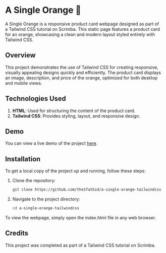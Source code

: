 # A Single Orange 🍊
A Single Orange is a responsive product card webpage designed as part of a Tailwind CSS tutorial on Scrimba. This static page features a product card for an orange, showcasing a clean and modern layout styled entirely with Tailwind CSS.

## Overview
This project demonstrates the use of Tailwind CSS for creating responsive, visually appealing designs quickly and efficiently. The product card displays an image, description, and price of the orange, optimized for both desktop and mobile views.

## Technologies Used
1. **HTML**: Used for structuring the content of the product card.
2. **Tailwind CSS**: Provides styling, layout, and responsive design.

## Demo

You can view a live demo of the project [here](https://the1fatkid.github.io/a-single-orange-tailwindcss).  


## Installation

To get a local copy of the project up and running, follow these steps:

1. Clone the repository:

    ```bash
    git clone https://github.com/the1fatkid/a-single-orange-tailwindcss.git
    ```

2. Navigate to the project directory:

    ```bash
    cd a-single-orange-tailwindcss
    ```
To view the webpage, simply open the index.html file in any web browser. 

## Credits
This project was completed as part of a Tailwind CSS tutorial on Scrimba.

